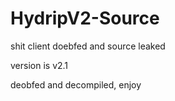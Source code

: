 # HydripV2-Source
shit client doebfed and source leaked

version is v2.1

deobfed and decompiled, enjoy
